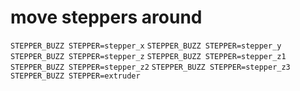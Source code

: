 # move steppers around
`STEPPER_BUZZ STEPPER=stepper_x`
`STEPPER_BUZZ STEPPER=stepper_y`
`STEPPER_BUZZ STEPPER=stepper_z`
`STEPPER_BUZZ STEPPER=stepper_z1`
`STEPPER_BUZZ STEPPER=stepper_z2`
`STEPPER_BUZZ STEPPER=stepper_z3`
`STEPPER_BUZZ STEPPER=extruder`
